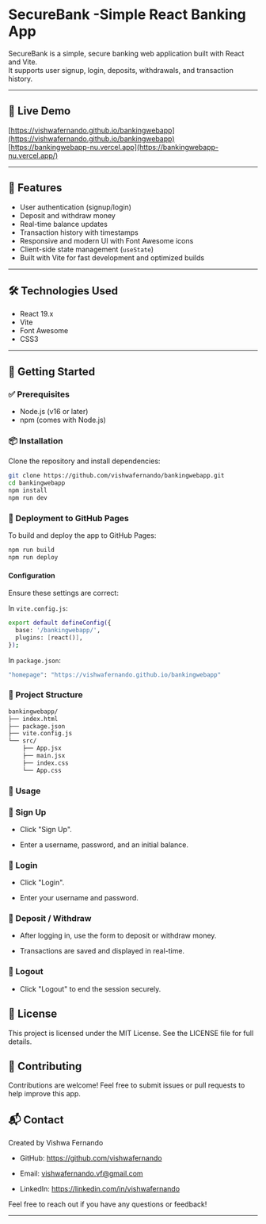 # SecureBank -Simple React Banking App

SecureBank is a simple, secure banking web application built with React and Vite.  
It supports user signup, login, deposits, withdrawals, and transaction history.

---

## 🚀 Live Demo

[https://vishwafernando.github.io/bankingwebapp](https://vishwafernando.github.io/bankingwebapp)       
[https://bankingwebapp-nu.vercel.app](https://bankingwebapp-nu.vercel.app/)

---

## 🔐 Features

- User authentication (signup/login)
- Deposit and withdraw money
- Real-time balance updates
- Transaction history with timestamps
- Responsive and modern UI with Font Awesome icons
- Client-side state management (`useState`)
- Built with Vite for fast development and optimized builds

---

## 🛠 Technologies Used

- React 19.x
- Vite
- Font Awesome
- CSS3

---

## 🧰 Getting Started

### ✅ Prerequisites

- Node.js (v16 or later)
- npm (comes with Node.js)

### 📦 Installation

Clone the repository and install dependencies:

```bash
git clone https://github.com/vishwafernando/bankingwebapp.git
cd bankingwebapp
npm install
npm run dev
```

### 🚀 Deployment to GitHub Pages

To build and deploy the app to GitHub Pages:

```bash
npm run build
npm run deploy
```

#### Configuration

Ensure these settings are correct:

In `vite.config.js`:

```bash
export default defineConfig({
  base: '/bankingwebapp/',
  plugins: [react()],
});
```

In `package.json`:

```bash
"homepage": "https://vishwafernando.github.io/bankingwebapp"
```

### 📁 Project Structure


```bash
bankingwebapp/
├── index.html
├── package.json
├── vite.config.js
└── src/
    ├── App.jsx
    ├── main.jsx
    ├── index.css
    └── App.css
```

### 📌 Usage


### 🔹 Sign Up

- Click "Sign Up".

- Enter a username, password, and an initial balance.

### 🔹 Login
- Click "Login".

- Enter your username and password.

### 🔹 Deposit / Withdraw
- After logging in, use the form to deposit or withdraw money.

- Transactions are saved and displayed in real-time.

### 🔹 Logout
- Click "Logout" to end the session securely.

## 📄 License
This project is licensed under the MIT License.
See the LICENSE file for full details.

## 🤝 Contributing
Contributions are welcome!
Feel free to submit issues or pull requests to help improve this app.

## 📬 Contact
Created by Vishwa Fernando

- GitHub: https://github.com/vishwafernando

- Email: vishwafernando.vf@gmail.com

- LinkedIn: https://linkedin.com/in/vishwafernando

Feel free to reach out if you have any questions or feedback!


---
